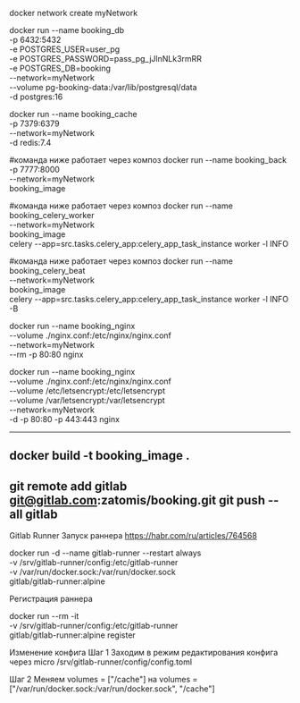docker network create myNetwork
 
docker run --name booking_db \
    -p 6432:5432 \
    -e POSTGRES_USER=user_pg \
    -e POSTGRES_PASSWORD=pass_pg_jJlnNLk3rmRR \
    -e POSTGRES_DB=booking \
    --network=myNetwork \
    --volume pg-booking-data:/var/lib/postgresql/data \
    -d postgres:16
 
docker run --name booking_cache \
    -p 7379:6379 \
    --network=myNetwork \
    -d redis:7.4

#команда ниже работает через композ
docker run --name booking_back \
    -p 7777:8000 \
    --network=myNetwork \
    booking_image

#команда ниже работает через композ
docker run --name booking_celery_worker \
    --network=myNetwork \
    booking_image \
    celery --app=src.tasks.celery_app:celery_app_task_instance worker -l INFO

#команда ниже работает через композ
docker run --name booking_celery_beat \
    --network=myNetwork \
    booking_image \
    celery --app=src.tasks.celery_app:celery_app_task_instance worker -l INFO -B

[//]: # ( это локально)
docker run --name booking_nginx \
    --volume ./nginx.conf:/etc/nginx/nginx.conf \
    --network=myNetwork \
    --rm -p 80:80 nginx 

[//]: # ( это на сервере + прокинуть папку с сертификатом)
docker run --name booking_nginx \
    --volume ./nginx.conf:/etc/nginx/nginx.conf \
    --volume /etc/letsencrypt:/etc/letsencrypt \
    --volume /var/letsencrypt:/var/letsencrypt \
    --network=myNetwork \
    -d -p 80:80 -p 443:443 nginx 

------------------------------------------------------------


docker build -t booking_image .
------------------------------------------------------------

git remote add gitlab git@gitlab.com:zatomis/booking.git 
git push --all gitlab
------------------------------------------------------------
Gitlab Runner  Запуск раннера
https://habr.com/ru/articles/764568

docker run -d --name gitlab-runner --restart always \
  -v /srv/gitlab-runner/config:/etc/gitlab-runner \
  -v /var/run/docker.sock:/var/run/docker.sock \
  gitlab/gitlab-runner:alpine

Регистрация раннера

docker run --rm -it \
    -v /srv/gitlab-runner/config:/etc/gitlab-runner \
    gitlab/gitlab-runner:alpine register

Изменение конфига
Шаг 1
Заходим в режим редактирования конфига через
micro /srv/gitlab-runner/config/config.toml

Шаг 2
Меняем
volumes = ["/cache"] на
volumes = ["/var/run/docker.sock:/var/run/docker.sock", "/cache"]
